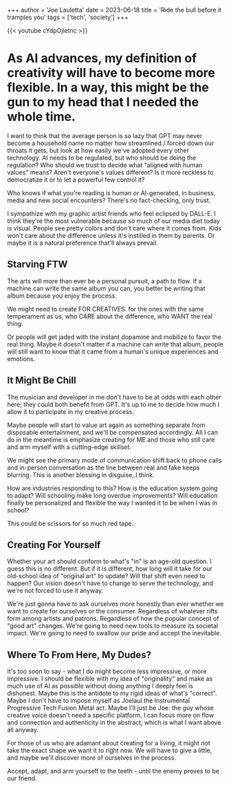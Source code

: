 +++
author = 'Joe Lauletta'
date = 2023-06-18
title = 'Ride the bull before it tramples you'
tags = ['tech', 'society']
+++

{{< youtube cYdpOjletnc >}}

# As AI advances, my definition of creativity will have to become more flexible. In a way, this might be the gun to my head that I needed the whole time.

I want to think that the average person is so lazy that GPT may never become a household name no matter how streamlined / forced down our throats it gets, but look at how easily we've adopted every other technology. AI needs to be regulated, but who should be doing the regulation? Who should we trust to decide what "aligned with human values" means? Aren't everyone's values different? Is it more reckless to democratize it or to let a powerful few control it?

Who knows if what you're reading is human or AI-generated, in business, media and new social encounters? There's no fact-checking, only trust.

I sympathize with my graphic artist friends who feel eclipsed by DALL-E. I think they're the most vulnerable because so much of our media diet today is visual. People see pretty colors and don't care where it comes from. Kids won't care about the difference unless it's instilled in them by parents. Or maybe it is a natural preference that'll always prevail.

## Starving FTW

The arts will more than ever be a personal pursuit, a path to flow. If a machine can write the same album you can, you better be writing that album because you enjoy the process.

We might need to create FOR CREATIVES. for the ones with the same temperament as us, who CARE about the difference, who WANT the real thing.

Or people will get jaded with the instant dopamine and mobilize to favor the real thing. Maybe it doesn't matter if a machine can write that album, people will still want to know that it came from a human's unique experiences and emotions.

## It Might Be Chill

The musician and developer in me don't have to be at odds with each other here; they could both benefit from GPT. It's up to me to decide how much I allow it to participate in my creative process.

Maybe people will start to value art again as something separate from disposable entertainment, and we'll be compensated accordingly. All I can do in the meantime is emphasize creating for ME and those who still care and arm myself with a cutting-edge skillset.

We might see the primary mode of communication shift back to phone calls and in-person conversation as the line between real and fake keeps blurring. This is another blessing in disguise, I think.

How are industries responding to this? How is the education system going to adapt? Will schooling make long overdue improvements? Will education finally be personalized and flexible the way I wanted it to be when I was in school?

This could be scissors for so much red tape.

## Creating For Yourself

Whether your art should conform to what's "in" is an age-old question. I guess this is no different. But if it is different, how long will it take for our old-school idea of "original art" to update? Will that shift even need to happen? Our vision doesn't have to change to serve the technology, and we're not forced to use it anyway.

We're just gonna have to ask ourselves more honestly than ever whether we want to create for ourselves or the consumer. Regardless of whatever rifts form among artists and patrons. Regardless of how the popular concept of "good art" changes. We're going to need new tools to measure its societal impact. We're going to need to swallow our pride and accept the inevitable.

## Where To From Here, My Dudes?

It's too soon to say - what I do might become less impressive, or more impressive. I should be flexible with my idea of "originality" and make as much use of AI as possible without doing anything I deeply feel is dishonest. Maybe this is the antidote to my rigid ideas of what's "correct". Maybe I don't have to impose myself as Joelaul the Instrumental Progressive Tech Fusion Metal act. Maybe I'll just be Joe: the guy whose creative voice doesn't need a specific platform. I can focus more on flow and connection and authenticity in the abstract, which is what I want above all anyway.

For those of us who are adamant about creating for a living, it might not take the exact shape we want it to right now. We will have to give a little, and maybe we'll discover more of ourselves in the process.

Accept, adapt, and arm yourself to the teeth - until the enemy proves to be our friend.